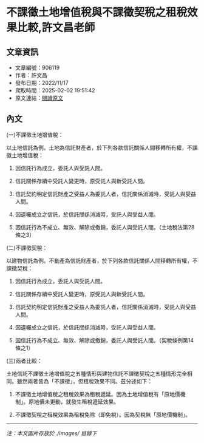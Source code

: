 # 不課徵土地增值稅與不課徵契稅之租稅效果比較,許文昌老師

## 文章資訊
- 文章編號：906119
- 作者：許文昌
- 發布日期：2022/11/17
- 爬取時間：2025-02-02 19:51:42
- 原文連結：[閱讀原文](https://real-estate.get.com.tw/Columns/detail.aspx?no=906119)

## 內文
(一)不課徵土地增值稅：

以土地信託為例。土地為信託財產者，於下列各款信託關係人間移轉所有權，不課徵土地增值稅：

1. 因信託行為成立，委託人與受託人間。

2. 信託關係存續中受託人變更時，原受託人與新受託人間。

3. 信託契約明定信託財產之受益人為委託人者，信託關係消滅時，受託人與受益人間。

4. 因遺囑成立之信託，於信託關係消滅時，受託人與受益人間。

5. 因信託行為不成立、無效、解除或撤銷，委託人與受託人間。（土地稅法第28條之3）

(二)不課徵契稅：

以建物信託為例。不動產為信託財產者，於下列各款信託關係人間移轉所有權，不課徵契稅：

1. 因信託行為成立，委託人與受託人間。

2. 信託關係存續中受託人變更時，原受託人與新受託人間。

3. 信託契約明定信託財產之受益人為委託人者，信託關係消滅時，受託人與受益人間。

4. 因遺囑成立之信託，於信託關係消滅時，受託人與受益人間。

5. 因信託行為不成立、無效、解除或撤銷，委託人與受託人間。（契稅條例第14條之1）

(三)兩者比較：

土地信託不課徵土地增值稅之五種情形與建物信託不課徵契稅之五種情形完全相同。雖然兩者皆為「不課徵」，但租稅效果不同。茲分述如下：

1. 不課徵土地增值稅之租稅效果為租稅遞延。因為土地增值稅有「原地價機制」。原地價未更動，就發生租稅遞延效果。

2. 不課徵契稅之租稅效果為租稅免除（即免稅）。因為契稅無「原地價機制」。

---
*注：本文圖片存放於 ./images/ 目錄下*

